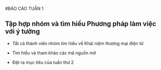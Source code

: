 ﻿#BÁO CÁO TUẦN 1

## Tập hợp nhóm và tìm hiểu Phương pháp làm việc với ý tưởng

* Tất cả thành viên nhóm tìm hiểu về Khái niệm thương mại điện tử

* Tìm hiểu và tham khảo các mã nguồn mở


* Đặt ra mục tiêu của tuần thứ 2